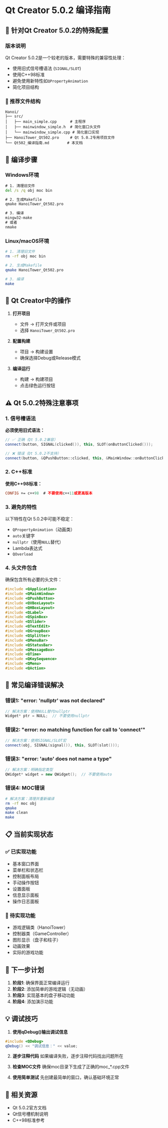 # Qt Creator 5.0.2 编译指南

## 🎯 针对Qt Creator 5.0.2的特殊配置

### 版本说明
Qt Creator 5.0.2是一个较老的版本，需要特殊的兼容性处理：
- 使用旧式信号槽语法 (`SIGNAL/SLOT`)
- 使用C++98标准
- 避免使用新特性如`QPropertyAnimation`
- 简化项目结构

### 📁 推荐文件结构
```
Hanoi/
├── src/
│   ├── main_simple.cpp      # 主程序
│   ├── mainwindow_simple.h  # 简化窗口头文件
│   └── mainwindow_simple.cpp # 简化窗口实现
├── HanoiTower_Qt502.pro     # Qt 5.0.2专用项目文件
└── Qt502_编译指南.md        # 本文档
```

## 🚀 编译步骤

### Windows环境
```cmd
# 1. 清理旧文件
del /s /q obj moc bin

# 2. 生成Makefile
qmake HanoiTower_Qt502.pro

# 3. 编译
mingw32-make
# 或者
nmake
```

### Linux/macOS环境
```bash
# 1. 清理旧文件
rm -rf obj moc bin

# 2. 生成Makefile
qmake HanoiTower_Qt502.pro

# 3. 编译
make
```

## 🔧 Qt Creator中的操作

1. **打开项目**
   - 文件 → 打开文件或项目
   - 选择 `HanoiTower_Qt502.pro`

2. **配置构建**
   - 项目 → 构建设置
   - 确保选择Debug或Release模式

3. **编译运行**
   - 构建 → 构建项目
   - 点击绿色运行按钮

## ⚠️ Qt 5.0.2特殊注意事项

### 1. 信号槽语法
**必须使用旧式语法：**
```cpp
// ✅ 正确（Qt 5.0.2兼容）
connect(button, SIGNAL(clicked()), this, SLOT(onButtonClicked()));

// ❌ 错误（Qt 5.0.2不支持）
connect(button, &QPushButton::clicked, this, &MainWindow::onButtonClicked);
```

### 2. C++标准
**使用C++98标准：**
```pro
CONFIG += c++98  # 不要使用c++11或更高版本
```

### 3. 避免的特性
以下特性在Qt 5.0.2中可能不稳定：
- `QPropertyAnimation`（动画类）
- `auto`关键字
- `nullptr`（使用`NULL`替代）
- Lambda表达式
- `QOverload`

### 4. 头文件包含
确保包含所有必要的头文件：
```cpp
#include <QApplication>
#include <QMainWindow>
#include <QPushButton>
#include <QVBoxLayout>
#include <QHBoxLayout>
#include <QLabel>
#include <QSpinBox>
#include <QSlider>
#include <QTextEdit>
#include <QGroupBox>
#include <QSplitter>
#include <QMenuBar>
#include <QStatusBar>
#include <QMessageBox>
#include <QTime>
#include <QKeySequence>
#include <QMenu>
#include <QAction>
```

## 🐛 常见编译错误解决

### 错误1: "error: 'nullptr' was not declared"
```cpp
// 解决方案：使用NULL替代nullptr
Widget* ptr = NULL;  // 不要使用nullptr
```

### 错误2: "error: no matching function for call to 'connect'"
```cpp
// 解决方案：使用SIGNAL/SLOT宏
connect(obj, SIGNAL(signal()), this, SLOT(slot()));
```

### 错误3: "error: 'auto' does not name a type"
```cpp
// 解决方案：明确指定类型
QWidget* widget = new QWidget();  // 不要使用auto
```

### 错误4: MOC错误
```bash
# 解决方案：清理并重新编译
rm -rf moc obj
qmake
make clean
make
```

## 📋 当前实现状态

### ✅ 已实现功能
- 基本窗口界面
- 菜单栏和状态栏
- 控制面板布局
- 手动操作按钮
- 设置面板
- 信息显示面板
- 操作日志面板

### 🔄 待实现功能
- 游戏逻辑类（HanoiTower）
- 控制器类（GameController）
- 图形显示（盘子和柱子）
- 动画效果
- 实际的游戏功能

## 🎯 下一步计划

1. **阶段1**: 确保界面正常编译运行
2. **阶段2**: 添加简单的游戏逻辑（无动画）
3. **阶段3**: 实现基本的盘子移动功能
4. **阶段4**: 添加演示功能

## 💡 调试技巧

1. **使用qDebug()输出调试信息**
```cpp
#include <QDebug>
qDebug() << "调试信息：" << value;
```

2. **逐步注释代码**
如果编译失败，逐步注释代码找出问题所在

3. **检查MOC文件**
确保moc目录下生成了正确的moc_*.cpp文件

4. **使用简单测试**
先创建最简单的窗口，确认基础环境正常

## 🔗 相关资源

- Qt 5.0.2官方文档
- Qt信号槽机制说明
- C++98标准参考 